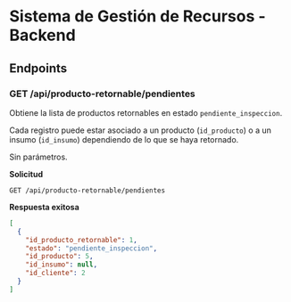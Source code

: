 # Sistema de Gestión de Recursos - Backend

## Endpoints

### GET /api/producto-retornable/pendientes
Obtiene la lista de productos retornables en estado `pendiente_inspeccion`.

Cada registro puede estar asociado a un producto (`id_producto`) o a un insumo
(`id_insumo`) dependiendo de lo que se haya retornado.

Sin parámetros.

**Solicitud**
```
GET /api/producto-retornable/pendientes
```

**Respuesta exitosa**
```json
[
  {
    "id_producto_retornable": 1,
    "estado": "pendiente_inspeccion",
    "id_producto": 5,
    "id_insumo": null,
    "id_cliente": 2
  }
]
```
